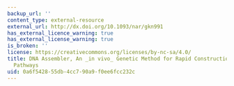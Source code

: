 ```yaml
---
backup_url: ''
content_type: external-resource
external_url: http://dx.doi.org/10.1093/nar/gkn991
has_external_licence_warning: true
has_external_license_warning: true
is_broken: ''
license: https://creativecommons.org/licenses/by-nc-sa/4.0/
title: DNA Assembler, An _in vivo_ Genetic Method for Rapid Construction of Biochemical
  Pathways
uid: 0a6f5428-55db-4cc7-90a9-f0ee6fcc232c
---
```

